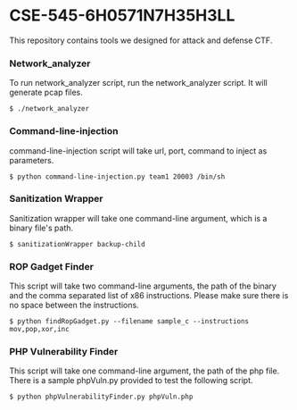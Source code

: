 # CSE-545-6H0571N7H35H3LL
This repository contains tools we designed for attack and defense CTF.
### Network_analyzer
To run network_analyzer script, run the network_analyzer script. It will generate pcap files.
```
$ ./network_analyzer
```
### Command-line-injection
command-line-injection script will take url, port, command to inject as parameters.
```
$ python command-line-injection.py team1 20003 /bin/sh
```
### Sanitization Wrapper
Sanitization wrapper will take one command-line argument, which is a binary file's path.
```
$ sanitizationWrapper backup-child
```
### ROP Gadget Finder
This script will take two command-line arguments, the path of the binary and the comma separated list of x86 instructions. Please make sure there is no space between the instructions.
```
$ python findRopGadget.py --filename sample_c --instructions mov,pop,xor,inc
```
### PHP Vulnerability Finder
This script will take one command-line argument, the path of the php file. There is a sample phpVuln.py provided to test the following script.
```
$ python phpVulnerabilityFinder.py phpVuln.php
```

